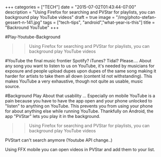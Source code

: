 +++
categories = ["TECH"]
date = "2015-07-02T01:43:44-07:00"
description = "Using Firefox for searching and PVStar for playlists, you can background play YouTube videos"
draft = true
image = "/img/photo-stefan-gessert-n-141.jpg"
tags = ["tech-tips", "android","what-year-is-this"]
title = "Backround YouTube"
+++

#Play-Youtube-Background
>> Using Firefox for searching and PVStar for playlists, you can background play YouTube videos 

#YouTube the final music frontier
Spotify? iTunes? Tidal? Please….
About any song you want to listen to us on YouTube, it's needed by musicians for exposure and people upload dupes upon dupes of the same song making it harder for artists to take them all down (content Id not withstanding).  This makes YouTube a very exhaustive, though not quite as usable, music source.

#Background Play
About that usability …
Especially on mobile YouTube is a pain because you have to have the app open and your phone unlocked to "listen" to anything on YouTube.  This prevents you from using your phone for about anything else while running YouTube. Thankfully on Android, the app "PVStar" lets you play it in the background.
>> Using Firefox for searching and PVStar for playlists, you can background play YouTube videos 

PVStart can't search anymore (Youtube API change..)

Using FFX mobile you can open videos in PVStar and add them to your list.
